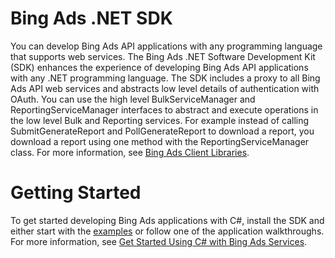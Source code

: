 
# Bing Ads .NET SDK

You can develop Bing Ads API applications with any programming language that supports web services. The Bing Ads .NET Software Development Kit (SDK) enhances the experience of developing Bing Ads API applications with any .NET programming language. The SDK includes a proxy to all Bing Ads API web services and abstracts low level details of authentication with OAuth. You can use the high level BulkServiceManager and ReportingServiceManager interfaces to abstract and execute operations in the low level Bulk and Reporting services. For example instead of calling SubmitGenerateReport and PollGenerateReport to download a report, you download a report using one method with the ReportingServiceManager class. For more information, see [Bing Ads Client Libraries](https://docs.microsoft.com/en-us/advertising/guides/client-libraries).

# Getting Started
To get started developing Bing Ads applications with C#, install the SDK and either start with the [examples](https://github.com/BingAds/BingAds-dotNet-SDK/tree/master/examples) or follow one of the application walkthroughs. For more information, see [Get Started Using C# with Bing Ads Services](https://docs.microsoft.com/en-us/bingads/advertising/get-started-csharp).
